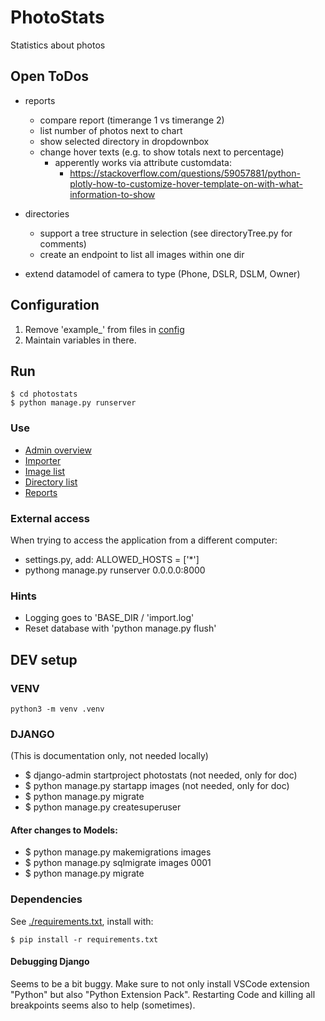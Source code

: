 # PhotoStats
Statistics about photos


## Open ToDos
- reports
    - compare report (timerange 1 vs timerange 2)
    - list number of photos next to chart
    - show selected directory in dropdownbox
    - change hover texts (e.g. to show totals next to percentage)
        - apperently works via attribute customdata:
            - https://stackoverflow.com/questions/59057881/python-plotly-how-to-customize-hover-template-on-with-what-information-to-show

- directories
    - support a tree structure in selection (see directoryTree.py for comments)
    - create an endpoint to list all images within one dir

- extend datamodel of camera to type (Phone, DSLR, DSLM, Owner)

## Configuration
1. Remove 'example_' from files in [config](./config/)
2. Maintain variables in there.

## Run
```
$ cd photostats
$ python manage.py runserver
```

### Use
- [Admin overview](http://localhost:8000/admin/)
- [Importer](http://localhost:8000/importer/)
- [Image list](http://localhost:8000/images/)
- [Directory list](http://localhost:8000/directories/)
- [Reports](http://localhost:8000/reports/)


### External access
When trying to access the application from a different computer:
- settings.py, add: ALLOWED_HOSTS = ['*']
- pythong manage.py runserver 0.0.0.0:8000

### Hints
- Logging goes to 'BASE_DIR / 'import.log'
- Reset database with 'python manage.py flush'

## DEV setup

### VENV
```
python3 -m venv .venv
```

### DJANGO
(This is documentation only, not needed locally)
- $ django-admin startproject photostats (not needed, only for doc)
- $ python manage.py startapp images (not needed, only for doc)
- $ python manage.py migrate
- $ python manage.py createsuperuser

#### After changes to Models:
- $ python manage.py makemigrations images
- $ python manage.py sqlmigrate images 0001
- $ python manage.py migrate

### Dependencies
See [./requirements.txt](./requirements.txt), install with:
```
$ pip install -r requirements.txt
```

#### Debugging Django
Seems to be a bit buggy. Make sure to not only install VSCode extension "Python" but also "Python Extension Pack".
Restarting Code and killing all breakpoints seems also to help (sometimes).